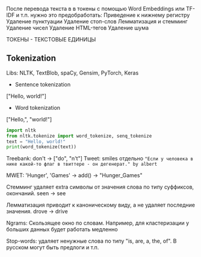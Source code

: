 После перевода текста в в токены с помощью Word Embeddings или TF-IDF и т.п. нужно это предобработать:
Приведение к нижнему регистру
Удаление пунктуации
Удаление стоп-слов
Лемматизация и стемминг
Удаление чисел
Удаление HTML-тегов
Удаление шума

ТОКЕНЫ - ТЕКСТОВЫЕ ЕДИНИЦЫ

## Tokenization

Libs: NLTK, TextBlob, spaCy, Gensim, PyTorch, Keras

- Sentence tokenization

\["Hello, world!"]

- Word tokenization

\["Hello,", "world!"]

``` python
import nltk
from nltk.tokenize import word_tokenize, senq_tokenize
text = "Hello, world!"
print(word_tokenize(text))
```

Treebank: don't -> \["do", "n't"]
Tweet: smiles отдельно
`"Если у человека в нике какой-то флаг в твиттере - он дегенерат." by albert`

MWET: 'Hunger', 'Games' -> add() -> "Hunger_Games"

Стемминг удаляет extra символы от значения слова по типу суффиксов, окончаний.
seen -> see

Лемматизация приводит к каноническому виду, а не удаляет последние значения.
drove -> drive

Ngrams: Скользящее окно по словам. Например, для кластеризации у больших данных будет работать медленно

Stop-words: удаляет ненужные слова по типу "is, are, a, the, of". В русском могут быть предлоги и т.п.








